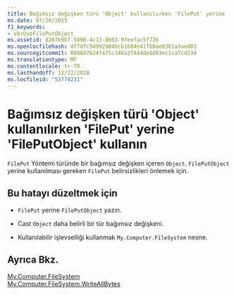 ```yaml
---
title: Bağımsız değişken türü 'Object' kullanılırken 'FilePut' yerine 'FilePutObject' kullanın
ms.date: 07/20/2015
f1_keywords:
- vbrUseFilePutObject
ms.assetid: d207b9b7-5898-4c13-8b03-9feefac5f726
ms.openlocfilehash: df7d7c54992984bcb1684e41f60ae8361a3aed03
ms.sourcegitcommit: 0888d7b24f475c346a3f444de8d83ec1ca7cd234
ms.translationtype: MT
ms.contentlocale: tr-TR
ms.lasthandoff: 12/22/2018
ms.locfileid: "53774231"
---
```

# <a name="use-fileputobject-instead-of-fileput-when-using-argument-of-type-object"></a>Bağımsız değişken türü 'Object' kullanılırken 'FilePut' yerine 'FilePutObject' kullanın
`FilePut` Yöntemi türünde bir bağımsız değişken içeren `Object`. `FilePutObject` yerine kullanılması gereken `FilePut` belirsizlikleri önlemek için.  
  
## <a name="to-correct-this-error"></a>Bu hatayı düzeltmek için  
  
-   `FilePut` yerine `FilePutObject` yazın.  
  
-   Cast `Object` daha belirli bir tür bağımsız değişkeni.  
  
-   Kullanılabilir işlevselliği kullanmak `My.Computer.FileSystem` nesne.  
  
## <a name="see-also"></a>Ayrıca Bkz.  
   
 [My.Computer.FileSystem](xref:Microsoft.VisualBasic.FileIO.FileSystem)  
 [My.Computer.FileSystem.WriteAllBytes](xref:Microsoft.VisualBasic.MyServices.FileSystemProxy.WriteAllBytes%2A)
